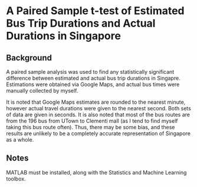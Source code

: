 # A Paired Sample t-test of Estimated Bus Trip Durations and Actual Durations in Singapore

## Background
A paired sample analysis was used to find any statistically significant difference between estimated and actual bus trip durations in Singapre. Estimations were obtained via Google Maps, and actual bus times were manually collected by myself.

It is noted that Google Maps estimates are rounded to the nearest minute, however actual travel durations were given to the nearest second. Both sets of data are given in seconds. It is also noted that most of the bus routes are from the 196 bus from UTown to Clementi mall (as I tend to find myself taking this bus route often). Thus, there may be some bias, and these results are unlikely to be a completely accurate representation of Singapore as a whole. 

## Notes
MATLAB must be installed, along with the Statistics and Machine Learning toolbox.
